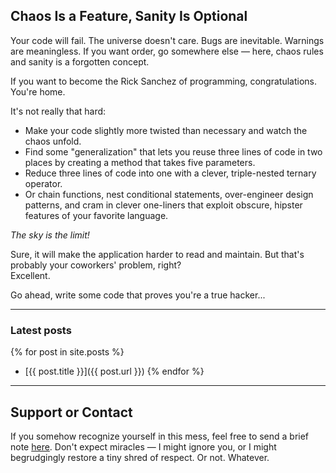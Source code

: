 ## Chaos Is a Feature, Sanity Is Optional

Your code will fail. The universe doesn't care. Bugs are inevitable. Warnings are
meaningless. If you want order, go somewhere else — here, chaos rules and sanity
is a forgotten concept.

If you want to become the Rick Sanchez of programming, congratulations.
You're home.

It's not really that hard:
- Make your code slightly more twisted than necessary and watch the chaos unfold.
- Find some "generalization" that lets you reuse three lines of code in two places
  by creating a method that takes five parameters.
- Reduce three lines of code into one with a clever, triple-nested ternary operator.
- Or chain functions, nest conditional statements, over-engineer design patterns,
  and cram in clever one-liners that exploit obscure, hipster features of your
  favorite language.

_The sky is the limit!_

Sure, it will make the application harder to read and maintain. But that's
probably your coworkers' problem, right?  
Excellent.

Go ahead, write some code that proves you're a true hacker...

---

### Latest posts

{% for post in site.posts %}
- [{{ post.title }}]({{ post.url }})
{% endfor %}

---

## Support or Contact

If you somehow recognize yourself in this mess, feel free to send a brief note
[here](http://dev/null). Don't expect miracles — I might ignore you, or I might
begrudgingly restore a tiny shred of respect. Or not. Whatever.
